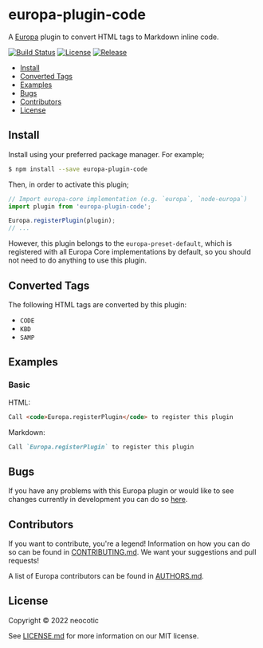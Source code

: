# europa-plugin-code

A [Europa](https://github.com/neocotic/europa) plugin to convert HTML tags to Markdown inline code.

[![Build Status](https://img.shields.io/github/workflow/status/neocotic/europa/CI/main?style=flat-square)](https://github.com/neocotic/europa/actions/workflows/ci.yml)
[![License](https://img.shields.io/npm/l/europa-plugin-code.svg?style=flat-square)](https://github.com/neocotic/europa/raw/main/packages/europa-plugin-code/LICENSE.md)
[![Release](https://img.shields.io/npm/v/europa-plugin-code.svg?style=flat-square)](https://npmjs.com/package/europa-plugin-code)

* [Install](#install)
* [Converted Tags](#converted-tags)
* [Examples](#examples)
* [Bugs](#bugs)
* [Contributors](#contributors)
* [License](#license)

## Install

Install using your preferred package manager. For example;

``` bash
$ npm install --save europa-plugin-code
```

Then, in order to activate this plugin;

``` typescript
// Import europa-core implementation (e.g. `europa`, `node-europa`)
import plugin from 'europa-plugin-code';

Europa.registerPlugin(plugin);
// ...
```

However, this plugin belongs to the `europa-preset-default`, which is registered with all Europa Core implementations by default,
so you should not need to do anything to use this plugin.

## Converted Tags

The following HTML tags are converted by this plugin:

* `CODE`
* `KBD`
* `SAMP`

## Examples

### Basic

HTML:

``` html
Call <code>Europa.registerPlugin</code> to register this plugin
```

Markdown:

``` markdown
Call `Europa.registerPlugin` to register this plugin
```

## Bugs

If you have any problems with this Europa plugin or would like to see changes currently in development you can do so
[here](https://github.com/neocotic/europa/issues).

## Contributors

If you want to contribute, you're a legend! Information on how you can do so can be found in
[CONTRIBUTING.md](https://github.com/neocotic/europa/blob/main/CONTRIBUTING.md). We want your suggestions and pull
requests!

A list of Europa contributors can be found in [AUTHORS.md](https://github.com/neocotic/europa/blob/main/AUTHORS.md).

## License

Copyright © 2022 neocotic

See [LICENSE.md](https://github.com/neocotic/europa/raw/main/packages/europa-plugin-code/LICENSE.md) for more information on
our MIT license.
